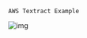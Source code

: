 ```AWS Textract Example```

![img](https://github.com/sivaramsajeev/textaract/blob/main/I'm_Still_Worthy.jpg)
